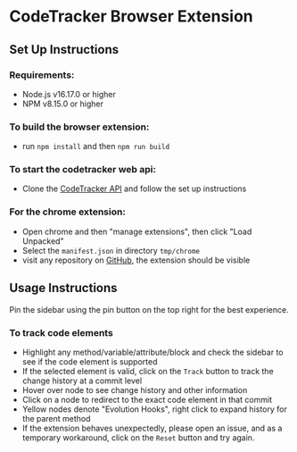 # CodeTracker Browser Extension

## Set Up Instructions
### Requirements: 
 - Node.js v16.17.0 or higher
 - NPM v8.15.0 or higher

### To build the browser extension:
 - run `npm install` and then `npm run build`

### To start the codetracker web api:
 - Clone the [CodeTracker API](https://github.com/flozender/CodeTracker-API) and follow the set up instructions

### For the chrome extension:
 - Open chrome and then "manage extensions", then click "Load Unpacked"
 - Select the `manifest.json` in directory `tmp/chrome`
 - visit any repository on [GitHub](https://www.github.com/checkstyle/checkstyle), the extension should be visible


## Usage Instructions

Pin the sidebar using the pin button on the top right for the best experience.

### To track code elements
 - Highlight any method/variable/attribute/block and check the sidebar to see if the code element is supported
 - If the selected element is valid, click on the `Track` button to track the change history at a commit level
 - Hover over node to see change history and other information
 - Click on a node to redirect to the exact code element in that commit
 - Yellow nodes denote "Evolution Hooks", right click to expand history for the parent method 
 - If the extension behaves unexpectedly, please open an issue, and as a temporary workaround, click on the `Reset` button and try again.